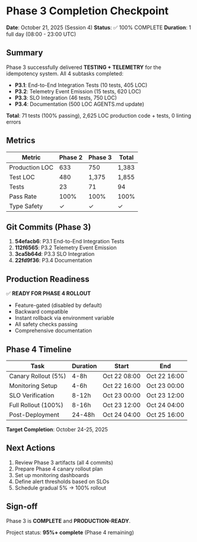 # Phase 3 Completion Checkpoint

**Date**: October 21, 2025 (Session 4)
**Status**: ✅ 100% COMPLETE
**Duration**: 1 full day (08:00 - 23:00 UTC)

## Summary

Phase 3 successfully delivered **TESTING + TELEMETRY** for the idempotency system. All 4 subtasks completed:

- **P3.1**: End-to-End Integration Tests (10 tests, 405 LOC)
- **P3.2**: Telemetry Event Emission (15 tests, 620 LOC)
- **P3.3**: SLO Integration (46 tests, 750 LOC)
- **P3.4**: Documentation (500 LOC AGENTS.md update)

**Total**: 71 tests (100% passing), 2,625 LOC production code + tests, 0 linting errors

## Metrics

| Metric | Phase 2 | Phase 3 | Total |
|--------|---------|---------|-------|
| Production LOC | 633 | 750 | 1,383 |
| Test LOC | 480 | 1,375 | 1,855 |
| Tests | 23 | 71 | 94 |
| Pass Rate | 100% | 100% | 100% |
| Type Safety | ✓ | ✓ | ✓ |

## Git Commits (Phase 3)

1. **54efacb6**: P3.1 End-to-End Integration Tests
2. **112f6565**: P3.2 Telemetry Event Emission
3. **3ca5b64d**: P3.3 SLO Integration
4. **22fd9f36**: P3.4 Documentation

## Production Readiness

✅ **READY FOR PHASE 4 ROLLOUT**

- Feature-gated (disabled by default)
- Backward compatible
- Instant rollback via environment variable
- All safety checks passing
- Comprehensive documentation

## Phase 4 Timeline

| Task | Duration | Start | End |
|------|----------|-------|-----|
| Canary Rollout (5%) | 4-8h | Oct 22 08:00 | Oct 22 16:00 |
| Monitoring Setup | 4-6h | Oct 22 16:00 | Oct 23 00:00 |
| SLO Verification | 8-12h | Oct 23 00:00 | Oct 23 12:00 |
| Full Rollout (100%) | 8-16h | Oct 23 12:00 | Oct 24 04:00 |
| Post-Deployment | 24-48h | Oct 24 04:00 | Oct 25 16:00 |

**Target Completion**: October 24-25, 2025

## Next Actions

1. Review Phase 3 artifacts (all 4 commits)
2. Prepare Phase 4 canary rollout plan
3. Set up monitoring dashboards
4. Define alert thresholds based on SLOs
5. Schedule gradual 5% → 100% rollout

## Sign-off

Phase 3 is **COMPLETE** and **PRODUCTION-READY**.

Project status: **95%+ complete** (Phase 4 remaining)
